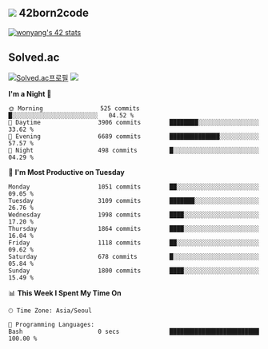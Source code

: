 
## <img src="https://img.shields.io/badge/-000000?style=flat&logo=42&logoColor=white"> 42born2code
<!--[![wonyang's 42 stats](https://badge42.vercel.app/api/v2/cl5nhe5b6007809kydha7ht42/stats?cursusId=21&coalitionId=88)](https://profile.intra.42.fr/users/wonyang)-->

[![wonyang's 42 stats](https://badge.mediaplus.ma/starryblue/wonyang?1337Badge=off&UM6P=off)](https://github.com/oakoudad/badge42)

## Solved.ac
[![Solved.ac프로필](http://mazassumnida.wtf/api/v2/generate_badge?boj=bennyws)](https://solved.ac/bennyws)
<a href="https://solved.ac/bennyws"><img src="http://mazandi.herokuapp.com/api?handle=bennyws&theme=cold"/></a>

<!--START_SECTION:waka-->
**I'm a Night 🦉** 

```text
🌞 Morning                525 commits         █░░░░░░░░░░░░░░░░░░░░░░░░   04.52 % 
🌆 Daytime                3906 commits        ████████░░░░░░░░░░░░░░░░░   33.62 % 
🌃 Evening                6689 commits        ██████████████░░░░░░░░░░░   57.57 % 
🌙 Night                  498 commits         █░░░░░░░░░░░░░░░░░░░░░░░░   04.29 % 
```
📅 **I'm Most Productive on Tuesday** 

```text
Monday                   1051 commits        ██░░░░░░░░░░░░░░░░░░░░░░░   09.05 % 
Tuesday                  3109 commits        ███████░░░░░░░░░░░░░░░░░░   26.76 % 
Wednesday                1998 commits        ████░░░░░░░░░░░░░░░░░░░░░   17.20 % 
Thursday                 1864 commits        ████░░░░░░░░░░░░░░░░░░░░░   16.04 % 
Friday                   1118 commits        ██░░░░░░░░░░░░░░░░░░░░░░░   09.62 % 
Saturday                 678 commits         █░░░░░░░░░░░░░░░░░░░░░░░░   05.84 % 
Sunday                   1800 commits        ████░░░░░░░░░░░░░░░░░░░░░   15.49 % 
```


📊 **This Week I Spent My Time On** 

```text
🕑︎ Time Zone: Asia/Seoul

💬 Programming Languages: 
Bash                     0 secs              █████████████████████████   100.00 % 
```


<!--END_SECTION:waka-->
